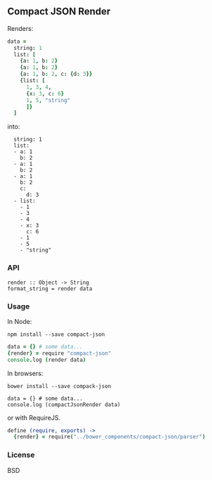 
Compact JSON Render
------

Renders:

```coffee
data =
  string: 1
  list: [
    {a: 1, b: 2}
    {a: 1, b: 2}
    {a: 1, b: 2, c: {d: 3}}
    {list: [
      1, 3, 4,
      {x: 3, c: 6}
      1, 5, "string"
      ]}
  ]
```

into:

```
  string: 1
  list:
  - a: 1
    b: 2
  - a: 1
    b: 2
  - a: 1
    b: 2
    c:
      d: 3
  - list:
    - 1
    - 3
    - 4
    - x: 3
      c: 6
    - 1
    - 5
    - "string"
```

### API

```
render :: Object -> String
format_string = render data
```

### Usage

In Node:

```
npm install --save compact-json
```

```coffee
data = {} # some data...
{render} = require "compact-json"
console.log (render data)
```

In browsers:

```
bower install --save compack-json
```

```
data = {} # some data...
console.log (compactJsonRender data)
```

or with RequireJS.

```coffee
define (require, exports) ->
  {render} = require("../bower_components/compact-json/parser")
```

### License

BSD